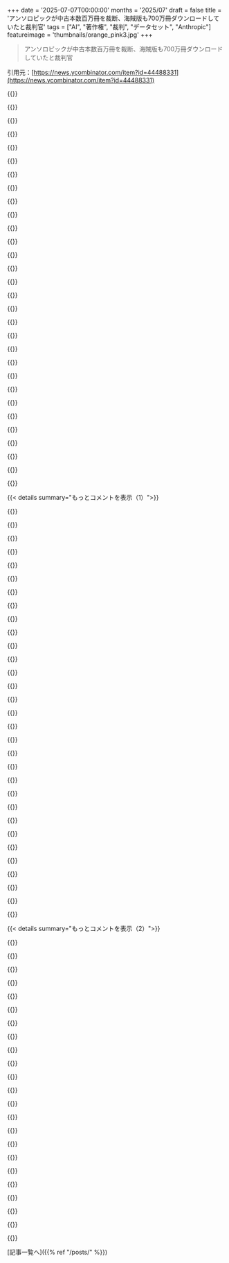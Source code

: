 +++
date = '2025-07-07T00:00:00'
months = '2025/07'
draft = false
title = 'アンソロピックが中古本数百万冊を裁断、海賊版も700万冊ダウンロードしていたと裁判官'
tags = ["AI", "著作権", "裁判", "データセット", "Anthropic"]
featureimage = 'thumbnails/orange_pink3.jpg'
+++

> アンソロピックが中古本数百万冊を裁断、海賊版も700万冊ダウンロードしていたと裁判官

引用元：[https://news.ycombinator.com/item?id=44488331](https://news.ycombinator.com/item?id=44488331)




{{<matomeQuote body="重要な部分だよ：<br>＞ Alsup判事は、Anthropicの著作物利用（AIモデル学習用）は「非常に変革的」でフェアユースだと裁定した。<br>＞ 「Anthropicがしたのは、中央図書館のために購入した物理コピーを、スペースを取らない検索可能なデジタルコピーに置き換えただけ。新しいコピーを追加したり、新しい著作物を創造したり、既存のコピーを再配布したりはしていない」<br>図書館資料の海賊行為が著作権侵害なのは、まあ明らかだったよね。ここでの面白い発見は、内部利用のために図書館をスキャン・デジタル化するのはOKで、それをモデル学習に使うのはフェアユースと認められたことだね。" userName="dehrmann" createdAt="2025/07/07 16:02:04" color="#ff5c5c">}}




{{<matomeQuote body="もう一方の重要な点（海賊版について）の引用が抜けてるよ：<br>＞ でもAlsup判事は海賊行為にははっきり線を引いたんだ。<br>＞ 「Anthropicには中央図書館のために海賊版を使う権利はなかった」とAlsup判事は書いている。「恒久的・汎用的なライブラリを作ることは、Anthropicの海賊行為を正当化するフェアユースではない」ってね。<br>つまり、本を買って物理的にデジタル化して学習に使うのはフェアユースだけど、デジタルライブラリのために海賊版を使うのはフェアユースじゃないと裁定したってことだよ。" userName="6gvONxR4sf7o" createdAt="2025/07/07 16:25:05" color="#ff5c5c">}}




{{<matomeQuote body="じゃあ海賊版を使った本を後から買いに行けばいいだけってこと？それでやめれば問題ないのかな。" userName="throwawayffffas" createdAt="2025/07/07 16:39:13" color="">}}




{{<matomeQuote body="＞ 本を買って物理的に裁断・デジタル化して学習に使うのはフェアユース<br>ってことは、Sunoも物理的なアルバムを買ってリッピングするだけで、商業規模で音楽生成できるってことになるの？" userName="pier25" createdAt="2025/07/07 19:00:39" color="">}}




{{<matomeQuote body="引用を探してるんだけど、裁判官は海賊行為の後で本を買っても責任は免れないとハッキリ言ったはずだよ。彼らが違法行為をしたことに対して裁判を受けるべきで、今更買ってチャラにはできないって。<br>見つけたよ！<br>https://www.nbcnews.com/tech/tech-news/federal-judge-rules-c...<br>＞ Anthropicが以前ネットで盗んだ本のコピーを後で買ったとしても、その盗難に対する責任は免れないが、法定損害賠償の範囲には影響する可能性がある、とAlsup判事は書いている。" userName="superfrank" createdAt="2025/07/07 16:50:12" color="#ff33a1">}}




{{<matomeQuote body="そうだよ！学習と生成はフェアユースさ。自宅の地下室で好きなように学習させて何でも生成していいんだ。音楽コレクションを作るのも自由。<br>でも、生成されたもの（例えば人の声）が他人の権利を侵害するかは、AI関係なく既存の法体系で判断されるべきだよ。個人アーティストがメロディをコピーした訴訟もあるみたいだしね：<br>https://www.hypebot.com/hypebot/2020/02/every-possible-melod...<br>著作権法はみんなが思うよりずっと複雑なんだ。" userName="conradev" createdAt="2025/07/07 21:20:16" color="#785bff">}}




{{<matomeQuote body="＞ そうだよ！<br>でもSunoは遊びで地下室で学習してるわけじゃないよね。彼らは音楽を売ってる営利企業で、人間の音楽でモデルを学習させて人間のミュージシャンやアーティストを置き換えようとしてる。<br>裁判所がどう判断するか見ものだけど、これはフェアユースには聞こえないな。" userName="pier25" createdAt="2025/07/07 21:25:52" color="">}}




{{<matomeQuote body="僕の理解では、Sunoは音楽を売ってるんじゃなくて、ミュージシャン向けの音楽生成ツールを作ってそのアクセス権を売ってるんだよ。法律は地下室かクラウドかを区別しないんだ。それはサービスなんだよ。消費者に曲を売らなくても、サービスへのアクセスを売ることはできるんだ。" userName="conradev" createdAt="2025/07/07 22:51:28" color="">}}




{{<matomeQuote body="彼ら（Anthropic）は、取り込んだ全ての素材を実際にライセンス取得することは絶対に不可能だと主張したらしいよ。" userName="freejazz" createdAt="2025/07/07 17:53:49" color="">}}




{{<matomeQuote body="この理屈は「何百万もの個人から本を1冊ずつ買うのは取引コストがかかりすぎる。それは fair use が防ぐべき効率の損失だ」ってことだろ。1ドルのために2ドルの無駄が発生するのは社会的に良くないし、著者は1冊売れなかったこと自体にはそんなに反対してないんだよ。" userName="AnthonyMouse" createdAt="2025/07/07 19:01:10" color="#38d3d3">}}




{{<matomeQuote body="俺の理解では、”Pirating”は曖昧な言葉で意味がない。「新しいコピーを追加したり、新しい作品を作ったり、既存のコピーを再配布したりすることなく」って部分が重要だと思う。つまり、ダウンロードはOK、共有／アップロードはNGってこと。Anthropic はこの記事からすると、ダウンロードしただけで配布はしてないって主張してるんだろうな。" userName="jasonlotito" createdAt="2025/07/07 17:29:50" color="">}}




{{<matomeQuote body="法律ってのは、違反を思いとどまらせるように罰則を設定すべきだろ。法律を守るのにかかるはずだった費用と同じに罰則を設定しちゃうと、逆効果になるんだよ。" userName="tzs" createdAt="2025/07/07 18:46:01" color="">}}




{{<matomeQuote body="それは刑事法の場合で、民事では話が違う。実際の損害より大幅に大きな損害賠償を認めると、訴訟が増えて揺さぶりの道具になる。無実の被告でも負けるリスクを考えて和解せざるを得なくなるんだ。明らかに勝てるなら和解する方が安いから抑止力になる。結果が不明確な新しいケースで被告にペナルティを課すのも公平じゃない。" userName="AnthonyMouse" createdAt="2025/07/07 19:21:38" color="#ff5733">}}




{{<matomeQuote body="そうそう、でも著作権侵害ツールを essentially 作って、それを人に売って侵害させる場合、あなたは contributory infringer だよ。これが exactly Suno がやってることだとは言ってないけど、”消費者に曲を売る”以外でも infringer になりうるってことを指摘してるんだ。" userName="freejazz" createdAt="2025/07/08 04:00:35" color="">}}




{{<matomeQuote body="DAW で好きな曲を学習用に再現する時、著作権侵害の警告を出すべき？許可すべき？エクスポートは？個人的な使用だと DAW に約束すればいいの？こういうのが DAW に入るのは時間の問題だ。一般的なコンピューターを使う agent が Logic Pro で曲を高精度に再現したらどうなる？ fair use ってのは理由があってそう呼ばれてるんだ ― 人間が generally 物を使うのを許可して、公平であることを求めている。それか、 protected content のスクリーンショットが iPhone で blank になる映画やテレビの方向に行くかだ。万が一、誰かが show をクリップするのを god forbid するためにね。" userName="conradev" createdAt="2025/07/08 14:49:54" color="#45d325">}}




{{<matomeQuote body="つまり、裁判官は<br>- 本を physically 買って、physically 裁断して、physically digital 化して training に使うのは fair use <br>- digital library 用に pirating するのは fair use ではない。<br>って判断したんだな。これ、互いに矛盾してないか？ fair use ならどうして piracy なんだ？<br>実質的に trash にも見える。AI 会社が著者の本を（しかも used なのを）1冊買うのは著者にとって何の役にも立たないのに、中小企業が大企業と AI stuff で競争するのをすごく難しくしてる。つまり、ありうる結果の中で一番 stupid なんだ。" userName="AnthonyMouse" createdAt="2025/07/07 19:07:20" color="#38d3d3">}}




{{<matomeQuote body="statutory damages は1790年の最初の連邦著作権法に書かれていたんだ。それ以前にも州法にあったよ (ドルが発明される前だから Pounds で指定されてた)。" userName="badlibrarian" createdAt="2025/07/07 19:38:13" color="">}}




{{<matomeQuote body="1790年の最初の著作権法はこれ→https://copyright.gov/about/1790-copyright-act.html<br>罰金は0.5ドル（今の20ドルくらい）。懲罰じゃなくて、実損害の目安って感じ。<br>コピーされた枚数で金額が変わるのが面白いね。" userName="AnthonyMouse" createdAt="2025/07/07 20:11:10" color="#38d3d3">}}




{{<matomeQuote body="DAW（Digital Audio Workstation）って著作権侵害ツールじゃないと思うな。誰もDAWを訴えてないのが証拠だよ。<br>フェアユースとか、言葉の意味を理解しないで議論するのは疲れる。<br>DAWは音楽作るツールであって、著作権素材が入ってるわけじゃないからね。" userName="freejazz" createdAt="2025/07/08 15:09:50" color="">}}




{{<matomeQuote body="「効率損失を防ぐためにフェアユースがある」って？ 違うよ。<br>出版社って知ってる？ 著者一人一人と交渉なんてしない。そんなのありえないでしょ。" userName="freejazz" createdAt="2025/07/07 19:37:31" color="">}}




{{<matomeQuote body="AIが何でも覚えてリミックスできる時代に「フェアユース」って通用する？所有権なくなっちゃうの？<br>著作権法は機械じゃなくて人間向けに書かれてる。AIが作ったものの著作権はグレーゾーンだよね。<br>人間じゃない創作物について、新しいルールが必要かどうかが本当の論点だと思うな。" userName="pyman" createdAt="2025/07/07 23:28:48" color="#ff5733">}}




{{<matomeQuote body="アンソロピックがやったことは2つあってね。<br>1. 海賊版ダウンロード → フェアユースじゃない。<br>2. 所有本の電子化 → フェアユース。<br>自分の本を電子化するのはOKだけど、配布や違法DLはダメ。<br>判決で面白かったのは、合法コピーでのAI学習とモデル公開はフェアユースって判断されたことかな。" userName="MrJohz" createdAt="2025/07/07 19:39:30" color="#ff5c5c">}}




{{<matomeQuote body="アメリカとイギリスで著作権って違うの？ イギリスだと、持ってない本をダウンロードするのは合法なんだって。<br>配布だけが犯罪らしいよ。Torrent使う人は大体シーディングしてるから、そこで引っかかるみたいだね。" userName="irthomasthomas" createdAt="2025/07/07 19:37:57" color="">}}




{{<matomeQuote body="（前のコメントの補足）1790年より前の州法ではポンドが使われてたとか。<br>法定損害賠償は訴える側の負担を減らすためにできたんだって。<br>最近のAI会社が大量にDLしてるのを見ると、やっぱり1ページ20ドルくらいが妥当に思えてくるね。" userName="badlibrarian" createdAt="2025/07/07 20:45:41" color="">}}




{{<matomeQuote body="AIが「覚える」ってどういう意味？ 全く同じのを再現するように学習させてるの？ それってただのコピーじゃん。<br>全部じゃなく一部なら許されるって判例もあるよ。<br>本買っても、人間の目以外で読んじゃダメとか、覚えちゃダメとか、そんな同意はしてないでしょ？" userName="markhahn" createdAt="2025/07/08 00:47:35" color="#45d325">}}




{{<matomeQuote body="1790年のページ20ドルは、地図みたいに1枚しかないのも同じ。印刷方法からきてるんだ。<br>コピーしようとした数の目安で、1000ページの本で損害額が1000倍になるわけじゃないよ。<br>法定損害賠償は、訴える側が損害額の算定に頭を使わなくて済むようにって目的もあるんじゃない？" userName="AnthonyMouse" createdAt="2025/07/07 21:08:01" color="#45d325">}}




{{<matomeQuote body="一冊の本をじっくり読むためにコピーするのと、コンピューターで大量処理するために全冊コピーするのとでは、かかる手間が全然違うよ。" userName="AnthonyMouse" createdAt="2025/07/07 19:27:05" color="">}}




{{<matomeQuote body="それ、結構そうじゃない？fair useの唯一の理由じゃないけど、例えばsearch enginesが存在できるのはこれが理由だし、かなり重要だよね。あと、publishing houseって知ってる？著者一人一人と交渉する必要ないんだよ。それは無理すぎる。publishing houseは何千とあるし、self-published authorも数百万。多くの本はout of printかrights ownershipがunclearだよ。" userName="AnthonyMouse" createdAt="2025/07/07 19:40:19" color="#45d325">}}




{{<matomeQuote body="個人がmassive copyright infringementでどう扱われるか、ここを見てごらん: https://investors.autodesk.com/news-releases/news-release-de..." userName="bgwalter" createdAt="2025/07/07 14:38:17" color="">}}




{{<matomeQuote body="Petersonはcopying and selling pirated softwareだったんだ。もっと良いcomparisonを出してよ。" userName="farceSpherule" createdAt="2025/07/07 16:21:04" color="">}}




{{< details summary="もっとコメントを表示（1）">}}

{{<matomeQuote body="Anthropicは、これらのpirated worksを取り込んだserviceを売ってるんだよ。" userName="organsnyder" createdAt="2025/07/07 16:22:44" color="">}}




{{<matomeQuote body="著者のworksを取り込んだserviceがあること自体はissueじゃない。原告のclaimsは、Alsupがsummarizedした通りだよ:<br>First, Authors argue that using works to train Claude’s underlying LLMs was like using works to train any person to read and write, so Authors should be able to exclude Anthropic from this use (Opp. 16).<br>Second, to that last point, Authors further argue that the training was intended to memorize their works’ creative elements — not just their works’ non-protectable ones (Opp. 17).<br>Third, Authors next argue that computers nonetheless should not be allowed to do what people do.<br>https://media.npr.org/assets/artslife/arts/2025/order.pdf" userName="adolph" createdAt="2025/07/07 16:57:13" color="#785bff">}}




{{<matomeQuote body="なんでかexplainしてくれる？何がそれらをcategorically differentにするの？少なくとも、なんで“piracy”は‘just’ copyright violationよりquantitatively worseなの？" userName="achierius" createdAt="2025/07/07 15:29:05" color="">}}




{{<matomeQuote body="＞illegally copying and selling pirated software<br>これはAnthropicがやったことと全然違うよ。copyright holderからではなく、Anthropicからcopies of booksを買ってる人はいなかったんだから。" userName="JimDabell" createdAt="2025/07/07 15:44:16" color="">}}




{{<matomeQuote body="こっちの事例で来るかと思ったよ: https://en.wikipedia.org/wiki/United_States_v._Swartz" userName="piker" createdAt="2025/07/07 14:47:13" color="">}}




{{<matomeQuote body="せめて一度は原本を買うべきだったんじゃない？" userName="rvnx" createdAt="2025/07/07 16:54:47" color="">}}




{{<matomeQuote body="piracyがcopyright violationじゃないって言うのはRMSの話法だよ。<br>理由を聞いても無駄、RMSがそう言ったってだけで言葉の意味と違うから。" userName="charcircuit" createdAt="2025/07/07 15:46:15" color="">}}




{{<matomeQuote body="Swartzはcopyright infringementでは起訴されてないよ。" userName="dialup_sounds" createdAt="2025/07/07 15:26:33" color="">}}




{{<matomeQuote body="Anthropicは素材のコピーを売ってないんだよね。<br>本を読んで要約したり朗読したりで捕まらないと思う。<br>Autodeskに逆らって7年も食らうのは、武装強盗より軽い刑ってことを考えると、今の法曹界について興味深いね。" userName="stocksinsmocks" createdAt="2025/07/07 19:41:50" color="#ff5733">}}




{{<matomeQuote body="そうだね、数部コピーしただけで刑務所に行った人もいるよ。<br>あんな大量のデータを使って無罪放免なんて、司法の茶番でしょ。" userName="arandomhuman" createdAt="2025/07/07 17:08:26" color="">}}




{{<matomeQuote body="piracyは公海上でしか言わないんだよ。<br>君が考えてるのはcopyright violationだよ。" userName="asadotzler" createdAt="2025/07/07 15:24:09" color="">}}




{{<matomeQuote body="公平な適用って言っても、間違った判決を繰り返すべきじゃないよ。" userName="rockemsockem" createdAt="2025/07/07 17:41:41" color="">}}




{{<matomeQuote body="いや、むしろそうすべき。<br>公平な競争条件の方が正しい法律より重要だからだよ。<br>極端な例だけど、殺人が一部の人にだけ違法なら、その集団は絶滅する。<br>法律は合理的であることより、偏りなく平等に適用されることの方がずっと重要なんだよ。" userName="impossiblefork" createdAt="2025/07/07 18:40:16" color="#785bff">}}




{{<matomeQuote body="コンピューターは学習しないし法律の対象じゃないよ。<br>人間が著作物を持って、無許可コピーを作り、許可なくコンピューターに入れてるんだ。" userName="codedokode" createdAt="2025/07/07 17:07:38" color="#45d325">}}




{{<matomeQuote body="「著作者の作品を取り込んだサービスが存在するのは問題じゃない」って言うけど、問題じゃないのは誰も予測できなくて現状違法じゃないから。<br>でもそれは何百万もの人の未払いの労働から利益を得てる。<br>Disneyじゃないと新しい法律を通すのが難しいから、変化は期待できないね。" userName="xdennis" createdAt="2025/07/07 17:38:10" color="#45d325">}}




{{<matomeQuote body="うん、著作権違反より海賊行為って呼ぶ方が響きがいいよね。”Piracy”はほとんど著作権の文脈ではレトリックな言葉だよ。法律的には侵害とか不正コピーって言うんだ。でも業界団体とかロビー活動してる人たち（例えばRIAAとかMPAA）は、感情に訴えるために”Piracy”を好んで使ってるんだ。" userName="downrightmike" createdAt="2025/07/07 15:30:39" color="#45d325">}}




{{<matomeQuote body="その意見、あんまり確信持てないな。AnthropicのAIが出力したものについて、まだ誰も法的な判断を下してないからね。もしAIが本の原文をそのまま出しちゃったら、それは著作権者じゃなくてAnthropicから本を買うのと実質同じことになるじゃん。これまではわりと単純な法律問題だったけど、この法廷闘争はまだ決着には程遠いと思うよ。" userName="armada651" createdAt="2025/07/07 17:44:55" color="#ff5733">}}




{{<matomeQuote body="＞ RMSって言ってるのはこれかな？（Wikipediaのリンク）<br>https://en.wikipedia.org/wiki/Richard_Stallman#Copyright_red..." userName="lcnPylGDnU4H9OF" createdAt="2025/07/07 17:28:46" color="">}}




{{<matomeQuote body="＞ 内容を要約したり一部を引用したりするの<br>これは俺の理解（弁護士じゃないよ）だと著作権法に絶対引っかかると思うな。例えばNFLの放送前に流れる注意書きを見てみてよ。放送は著作権で保護されてて、画像、説明、ゲームの解説なんかの無許可の使用は禁止って言ってるでしょ？報道機関とか評論家、アーティストとかのフェアユースには例外があるけどね。" userName="wmeredith" createdAt="2025/07/07 20:05:34" color="#785bff">}}




{{<matomeQuote body="そうそう、以下のセクションを引用してるんだ。<br>Stallmanは、ソフトウェアと自由の関係について話すときに人々が使う言葉やラベルに大きな重要性を置いている。彼は人々にfree softwareとGNU＼Linuxと言うように求め、出版社が許可しないコピーに関連してintellectual propertyとpiracyという言葉を避けるように求めている。彼がジャーナリストにインタビューを受ける基準の一つは、記事全体で彼の専門用語を使うことに同意することだ。" userName="charcircuit" createdAt="2025/07/07 17:50:45" color="">}}




{{<matomeQuote body="何が言いたいの？20年前に誰かがソフトウェアの海賊版を売ったこと（どこに変換があるの？）と、本を学習データに使うことを同じにしてるの？判事はもう読むことは侵害じゃないって言ってるでしょ。これはせいぜい的外れだよ。" userName="nh23423fefe" createdAt="2025/07/07 15:43:04" color="#785bff">}}




{{<matomeQuote body="それに、彼らはこれを売ったり配布したりしてるわけじゃないんだよ。モデルは全然違うものなんだ。" userName="KoolKat23" createdAt="2025/07/07 18:03:26" color="">}}




{{<matomeQuote body="最初のパラグラフはありえないと思ったからPDFを見てみたら、全文が見つかったよ。裁判官は、著作物を学習に使うのは人が読み書きを学ぶのと同じで、著者が学習利用を排除することはできないと言ってる。テキストを手に入れるのにお金はかかるかもしれないけど、読むたびに、思い出したり、新しいものを作る時に使うたびにお金を払うなんて考えられないって。何世紀も本を読み返して、内容やスタイルを吸収してきたんだってさ。<br>この裁判官、Alsup判事だけど、テクノロジー関連の法的判断ではいつも常識的な意見を言ってて、ほんと共感できるわ。" userName="TeMPOraL" createdAt="2025/07/07 18:39:43" color="#45d325">}}




{{<matomeQuote body="全く逆だよ。「piracy」という言葉は、著作権侵害をより深刻に見せるために意図的に使われるようになったんだ。だから、それが「一般的な言葉の使い方」になっちゃったわけ。これは設計されたもので、それに反論する価値はあると思うよ。" userName="buzzerbetrayed" createdAt="2025/07/07 15:53:52" color="">}}




{{<matomeQuote body="「Piracy」は窃盗、つまり何かを取って元の所有者から奪うことだ。一方で、「Copyright infringement」は無許可の複製で、元の所有者から物を奪うわけじゃない。せいぜい収益を奪っただけだけど、コピーされた全てが本来なら販売につながったわけじゃないから、被害額は主張されてるより少ないことが多いんだ。" userName="arrosenberg" createdAt="2025/07/07 15:40:05" color="#ff5c5c">}}




{{<matomeQuote body="これ、よくあるビジネス手法らしいよ。Spotify（証拠は見つけられないけど）も、海賊版の音楽でソフトウェアとビジネスを築いたみたいなんだ。この記事にもっと詳しく載ってるよ [0]。<br>https://torrentfreak.com/spotifys-beta-used-pirate-mp3-files...<br>面白い引用があって、初期のSpotifyが「Scene」ラベルやタグが付いた「海賊版」MP3ファイルを使っていたという噂は長年あって、初期に使った人が報告してるんだって。" userName="marapuru" createdAt="2025/07/07 11:17:22" color="">}}




{{<matomeQuote body="合法になったスタートアップはたくさんあるよ。社会は、アイデアとそれを実現するための十分な資本を集めることの間の大きな隔たりを過小評価してる。アイデアを持つ人はたくさんいるけど、成功してその隔たりを超えた人だけが目に見えるんだ。EULA違反とか、コンシューマーライセンスを商用で使うとか、そういう小さなことも多いよ。" userName="KoolKat23" createdAt="2025/07/07 11:22:11" color="">}}




{{<matomeQuote body="Spotifyが海賊版音楽で会社やビジネスを築いたという信頼できる証拠はないよ。これはコンテンツの窃盗を正当化するために特定の界隈で広まってる話なんだ。" userName="pyman" createdAt="2025/07/07 11:26:29" color="">}}




{{<matomeQuote body="ここで「Stealing」は適切な言葉じゃないね。物を盗むのは元の所有者からその物を永久に奪うことだ。君が説明してるのは著作権侵害であって、窃盗じゃないんだ。この文脈では、「stealing」は海賊行為をより悪く見せるための侮蔑的な言葉として使われることが多いよ。大量配布を除けば、海賊行為はよく民事上の不法行為と見なされて、犯罪ではないんだ。" userName="YPPH" createdAt="2025/07/07 11:27:55" color="">}}




{{<matomeQuote body="本を海賊版にしてclaude.aiで売るのは、法的に見ても道徳的に見ても窃盗だよ。700万冊の海賊版の本をリミックスして、それを使ってClaude.aiで金儲けするのは、700万個のブランド偽造品を作って自分のShopifyサイトで売るようなものだ。元のクリエイターには支払いがないのに、誰かが彼らの作品から利益を得てる。自分でそんなことしてみなよ、すぐに扉をノックされるだろうね。" userName="pyman" createdAt="2025/07/07 11:48:50" color="#ff33a1">}}

{{</details>}}




{{< details summary="もっとコメントを表示（2）">}}

{{<matomeQuote body="コンテンツを適切にリミックスして、それが明確に区別できると見なされれば、フェアユースになる可能性があるよ。スタイル、コンセプト、アイデアには著作権はつかないんだ。それに、大抵の場合は「損害賠償」を求める民事訴訟になるだろうね。" userName="KoolKat23" createdAt="2025/07/07 11:50:49" color="">}}




{{<matomeQuote body="Spotifyだけじゃなくて、ほぼ（ほとんどの？）現在の巨大テック企業は、時代の変化に乗って、法的な制約をあまり気にせず（彼らが今言うところの「ディスラプト」、これは違法なことをして、それから得られるお金が罰金よりもずっと多いことが多い）、倫理もあまり気にせず築き上げられたんだ。そして近年（Amazonから始まって）は、技術的には違法な資金調達も多い（技術的には、他の場所からの資金（例: 投資家）に基づいて競合他社の価格を長期的に下回ることは、不公正な競争優位であり、独占禁止法では明らかに許されない）。そして以前は、他の独占問題もよくあった（例: wintelを見て）。<br>だから、法を体系的に遵守しないことで不公正な競争優位を得ることは、多くの法律が巨大企業に対して適用される場合には歯が立たないことを知っている、アメリカのテック大企業にとっては当たり前の仕事なんだよ。" userName="dathinab" createdAt="2025/07/07 14:48:07" color="">}}




{{<matomeQuote body="指摘してるように、彼らは大企業になる前にこれをやったんだよね。ああいう公の問題になる前ってこと。法律破りだったけど、みんなにとって良かったみたいだね。" userName="benced" createdAt="2025/07/07 16:20:33" color="">}}




{{<matomeQuote body="アメリカでは合法でも、世界の他の地域では違うかもね。裁判は2025年12月に予定されてて、そこで陪審がAnthropicが海賊版700万冊以上をコピー・保存したことに対していくら払うか決めるんだって。" userName="pyman" createdAt="2025/07/07 12:13:50" color="">}}




{{<matomeQuote body="Crunchyrollも元々はアニメの海賊版サイトだったけど、後から正規のライセンス取るようになったんだよ。2006年中頃に始まって、2008年にVCから資金調達して、2009年に最初のライセンス契約結んだんだ。詳しくはここ見て→ https＼/＼/www.forbes.com＼/2009＼/08＼/04＼/online-anime-video-technol... https＼/＼/venturebeat.com＼/business＼/crunchyroll-for-pirated-ani..." userName="techjamie" createdAt="2025/07/07 13:07:26" color="#ff33a1">}}




{{<matomeQuote body="良い点指摘してると思うけど、『stealing』の口語と法律の区別を指摘しつつ、『piracy』を法律の話で誤用してるのは皮肉だね。口語か法律か、どっちかに絞った方が分かりやすいよ。（ぶっちゃけ、この件の判事も『piracy』を口語で使ってたけどね）" userName="bumby" createdAt="2025/07/07 17:49:14" color="">}}




{{<matomeQuote body="皮肉じゃないと思う。単なる僕の間違いだよ、指摘してくれてありがとう。『Piracy』ってのは、著作権侵害に対する軽蔑的な言い方でもあるんだね。" userName="YPPH" createdAt="2025/07/08 10:42:22" color="">}}




{{<matomeQuote body="いくつか良い点があるね、これは本当に慎重な判断が必要で、実際の法廷では理想的な結果は出にくいだろうな。<br>フリマなんかでも偽物のDVDとか見かけるでしょ。非デジタルのコンテンツと比較する方法は色々あるんだ。<br>普通の書籍や定期刊行物は絶版になったり売り切れたりするけど、デジタル版には同じ制限はない。でも、逆の場合もよくあって、誰も読まない余剰分が刷られて、結局処分されることも多い。特に新聞は極端で、意図的にかなりの余剰分が刷られるのが普通だよ。<br>誰も全てのコピーで収益を上げるとは期待してない、その出版物の一部なんだ。だから多くの物は広告で支えられてる。印刷コストをカバーする十分な値段を払ってなくても、手元に来るずっと前に全部支払われてるんだよ。<br>読まれないままのデジタルコピーは、ああいう余剰みたいなもの。ゴミ箱から拾ったなら、どうしようと自由であるべきだよ、好きなようにスキャンすればいい。ただ、それを自分が書いたって言っちゃいけない。それが著作権の本来の目的のはずだ。<br>フリマの例えだと、同じ物を売ってる業者が二人いて、一人は合法的に卸から仕入れて、もう一人は盗まれたトラックの戦利品として手に入れたとする。どうやって海賊版を見分ける？<br>元の持ち主に明確な損失があって、もう何も残ってないから分かるんだよ。<br>一方で、フリマの偽物Nikeみたいなやつは、誰かから盗まれたかどうかに関わらず、それが偽物だって確信できる。" userName="fuzzfactor" createdAt="2025/07/07 17:30:35" color="#45d325">}}




{{<matomeQuote body="＞法律破りがみんなにとって良かった<br>Spotifyが出る前と比べて、今の音楽クリエイターたちは皆より儲かってるのかな？" userName="FirmwareBurner" createdAt="2025/07/07 18:23:55" color="">}}




{{<matomeQuote body="それは逆だよ。彼らのミッションは、より良い合法的な代替手段を提供することで音楽海賊版と戦うことだったんだ。<br>Daniel Ekは「私のミッションは、音楽を誰でもアクセス可能で合法にしつつ、アーティストや権利保有者が報酬を得られるようにすることだ」って言ってたし、スウェーデン政府は海賊版には一切容赦しないよ。" userName="pyman" createdAt="2025/07/07 11:22:02" color="#38d3d3">}}




{{<matomeQuote body="＞ゴミ箱から拾ったなら、どうしようと自由であるべきだよ、好きなようにスキャンすればいい。<br>これに関する法律ってすでにあるんじゃないかな？例えば、余った本がゴミ箱に捨てられる時に、カバーが外されてることがあるでしょ。中には「カバー無しでこれを受け取ったなら、著作権違反です」みたいな表示があるものもあるよ。訴訟の論点の一つは、著作権保有者に作品がどう使われたり売られたりするかを決める裁量権があるってことだと思うんだ。「ゴミ箱から拾ったなら好きなようにできる」って考え方は、その権利を奪っちゃうことになるよ。" userName="bumby" createdAt="2025/07/07 19:06:38" color="#38d3d3">}}




{{<matomeQuote body="音楽のパイは今の方が大きいけど、それを分け合う人も増えたんだよ。Spotifyが音楽家全体にとって一番収益をもたらしてるのは確かだけどね。" userName="megaman821" createdAt="2025/07/07 19:23:58" color="">}}




{{<matomeQuote body="車をぶつけるのはエラーだよね。安全運転を説教中にぶつけるのは皮肉。今回は、言葉の厳密な法的意味について言ってるみたいだけど、別の法律用語を間違って使ってる感じかな。" userName="bumby" createdAt="2025/07/08 14:26:49" color="">}}




{{<matomeQuote body="これ、聞いてるほど大したことないよ。任天堂もWiiの公式エミュレーターでシーンロム使ってたみたい（確か？）。Spotifyだって、レコード会社から合法的なMP3受け取ったのかも。だってレコード会社の人たちは怠け者で偽善者だからね。" userName="NoMoreNicksLeft" createdAt="2025/07/07 16:21:31" color="#785bff">}}




{{<matomeQuote body="＞アイデアを行動に移すための資金集めがいかに大変か社会は過小評価してる。<br>AI分野って資金調達が難しいことで有名だよね。アンソロピックはここ4年で170億ドルも集めてるけど。" userName="Barrin92" createdAt="2025/07/07 16:09:51" color="#ff5733">}}




{{<matomeQuote body="もう一つ別の会社があって（名前は覚えてないんだけど）、ユーザーが音楽をバックアップしたり共有したりできたんだ。<br>バレたら、それを必死に隠そうとしたみたいだよ。" userName="motbus3" createdAt="2025/07/07 11:18:53" color="">}}




{{<matomeQuote body="それ、偽善のこと言ってるんだよ。" userName="YPPH" createdAt="2025/07/09 01:25:52" color="">}}




{{<matomeQuote body="Good Old Gamesは創業者がローカル市場で海賊版ゲームをディスクで売ってたのが始まりだよ。" userName="haiku2077" createdAt="2025/07/07 14:38:50" color="">}}




{{<matomeQuote body="よくある商習慣らしいよ。<br>いや、よくある商習慣じゃないからニュースになるんだ。ネット民は忘れがちだけど、ニュースは普通のことなんて報じない。珍しいか注目すべきだからニュースなんだよ。「ネットで見たからいつも起きてる」は、社会に蔓延する間抜けな論理だよ。" userName="reaperducer" createdAt="2025/07/07 15:56:20" color="#ff33a1">}}




{{<matomeQuote body="問題は、”小さなこと”が個人にとっては小さくないってこと。個人が著作権侵害したら見せしめにされて人生を破壊しうる。企業が同じことしても違う。大企業は訴訟が高すぎるから守られやすく、関わった人は個人的責任を問われず、すでに利益を得てる可能性が高い。" userName="hinterlands" createdAt="2025/07/07 14:46:15" color="#ff5733">}}




{{<matomeQuote body="良い点だし、細かい点だね。ゴミ箱から拾うのが、捨てられた後か前かで揚げ足取りできる。どっちにしろ失われてたものを保存することになる。最後の1冊だったら？唯一の原稿だったら？白か黒かで判断できない概念だよ。規制全部捨てて、もっと分別のある新しい法律が必要なサインだね。" userName="fuzzfactor" createdAt="2025/07/07 19:45:10" color="#ff5c5c">}}




{{<matomeQuote body="”非公式に入手した録音”と”録音の権利を持っていない”は別のことだよ。だから、出版社からストリーミングのライセンスは得たけど、実際のコピーは付いてなかったってことも十分あり得るんだ。" userName="pjc50" createdAt="2025/07/07 11:27:10" color="#45d325">}}

{{</details>}}



[記事一覧へ]({{% ref "/posts/" %}})
